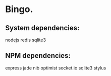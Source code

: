 # Bingo.

## System dependencies:
nodejs
redis
sqlite3

## NPM dependencies:
express
jade
nib
optimist
socket.io
sqlite3
stylus

